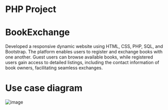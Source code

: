 # PHP Project

# BookExchange
Developed a responsive dynamic website using HTML, CSS, PHP, SQL, and Bootstrap. The platform enables users to register and exchange books with one another. Guest users can browse available books, while registered users gain access to detailed listings, including the contact information of book owners, facilitating seamless exchanges.

# Use case diagram

![image](https://github.com/user-attachments/assets/ff16f6be-3165-4b9a-96c6-8eccc0cf8fd6)

